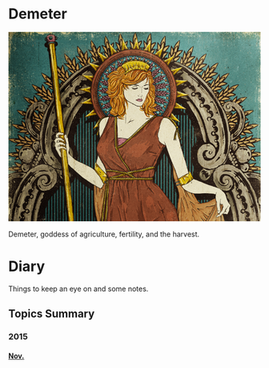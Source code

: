 # Demeter

![image](https://github.com/DIYgod/Demeter/raw/master/Demeter.png)

Demeter, goddess of agriculture, fertility, and the harvest.

# Diary

Things to keep an eye on and some notes.

## Topics Summary

### 2015

#### [Nov.](https://github.com/DIYgod/Demeter/tree/master/2015/11)






